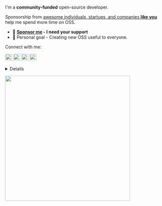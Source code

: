 I'm a **community-funded** open-source developer.

Sponsorship from [awesome individuals, startups, and companies **like you**](https://github.com/sponsors/ldez) help me spend more time on OSS.

- 🙏 **[Sponsor me](https://github.com/sponsors/ldez) - I need your support**
- 💙 Personal goal - Creating new OSS useful to everyone.

Connect with me:

[<img alt="Mastodon" width="22px" src="https://github.com/ldez/ldez/assets/5674651/177603ae-a879-471d-a206-e956b5a7b0ef" />](https://fosstodon.org/@ldez)
[<img alt="Twitch" width="22px" src="https://github.com/ldez/ldez/assets/5674651/d1acd43e-d223-4e81-b703-3c94c9f258bc" />](https://www.twitch.tv/ldez_oss)
[<img alt="Twitter" width="22px" src="https://github.com/ldez/ldez/assets/5674651/7365f37c-7248-4965-978e-03b02e6720be" />](https://twitter.com/ludnadez)
[<img alt="LinkedIn" width="22px" src="https://github.com/ldez/ldez/assets/5674651/e1164890-029d-422c-9c37-21081e17f88b" />](https://www.linkedin.com/in/ludovic-fernandez-185a7618/)

<details>
<br/>

I'm a maintainer or the creator of several open-source projects you may be using.

Go:
- :shield: [golangci-lint](https://github.com/golangci/golangci-lint): Fast linters Runner for Go.
- [tagliatelle](https://github.com/ldez/tagliatelle): A linter that handles struct tags.
- [gomoddirectives](https://github.com/ldez/gomoddirectives): A linter that handles `replace`, `retract`, `exclude` directives into `go.mod`.
- [go-git-cmd-wrapper](https://github.com/ldez/go-git-cmd-wrapper): A simple wrapper around git command in Go.
- :tropical_drink: [mocktail](https://github.com/traefik/mocktail): Naive code generator that creates mock implementation using testify.mock.
- [paerser](https://github.com/traefik/paerser): Loads configuration from many sources.
- [grignotin](https://github.com/ldez/grignotin): A collection of small helpers around Go proxy, Go meta information, etc.
- [valkeyrie](https://github.com/kvtools/valkeyrie): Distributed Key/Value Store Abstraction Library written in Go.

Traefik:
- :genie: [Traefik](https://github.com/traefik/traefik): The Cloud Native Application Proxy.
- :memo: [traefik-certs-dumper](https://github.com/ldez/traefik-certs-dumper): Dump ACME data from Traefik to certificates
- :broom: [traefik-certs-cleaner](https://github.com/ldez/traefik-certs-cleaner): A simple helper to clean the Traefik `acme.json` file by removing and revoking certificates.

ACME, DNS, and Certificates:
- :closed_lock_with_key: [lego](https://github.com/go-acme/lego): Let's Encrypt client and ACME library written in Go.
- :deciduous_tree: [The natural reserve of DNS clients in Go](https://github.com/nrdcg/)

Maintainer Tools:
- [prm](https://github.com/ldez/prm): Pull request manager for maintainers.
- [Messor Structor](https://github.com/traefik/structor): Manage multiple documentation versions with Mkdocs.
- [Myrmica Lobicornis](https://github.com/traefik/lobicornis): Update and merge pull requests.
- [Myrmica Aloba](https://github.com/traefik/aloba): Add labels and milestone on pull requests and issues.
- [Lasius Mixtus](https://github.com/traefik/mixtus): Publish documentation to a GitHub repository from another.
- [gha-mjolnir](https://github.com/ldez/gha-mjolnir): GitHub Action to close issues related to the merge of a pull request.

I hope sponsorships will help me continue working on open-source software and if you would like to support my future work, consider [joining me as a sponsor](https://github.com/sponsors/ldez) :heart::heart::heart:!

</details>

<a href="https://u8views.com/github/ldez"><img width=400 src="https://u8views.com/api/v1/github/profiles/5674651/views/day-week-month-total-count.svg"></a>
